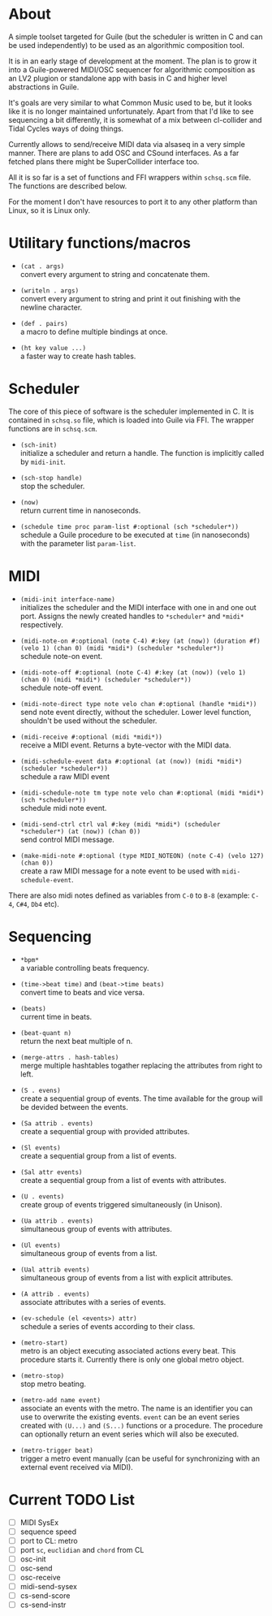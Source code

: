 # About

A simple toolset targeted for Guile (but the scheduler is written in C and can be used independently)
to be used as an algorithmic composition tool.

It is in an early stage of development at the moment. The plan is to grow it into a Guile-powered MIDI/OSC sequencer for algorithmic composition as an
LV2 plugion or standalone app with basis in C and higher level abstractions in Guile.

It's goals are very similar to what Common Music used to be, but it looks like it is no longer maintained unfortunately.
Apart from that I'd like to see sequencing a bit differently,
it is somewhat of a mix between cl-collider and Tidal Cycles ways of doing things.

Currently allows to send/receive MIDI data via alsaseq in a very simple manner.
There are plans to add OSC and CSound interfaces.
As a far fetched plans there might be SuperCollider interface too.

All it is so far is a set of functions and FFI wrappers within `schsq.scm` file. The functions are described below.

For the moment I don't have resources to port it to any other platform than Linux, so it is Linux only.

# Utilitary functions/macros

- `(cat . args)`  
convert every argument to string and concatenate them.

- `(writeln . args)`  
convert every argument to string and print it out finishing with the newline character.

- `(def . pairs)`  
a macro to define multiple bindings at once.

- `(ht key value ...)`  
a faster way to create hash tables.

# Scheduler

The core of this piece of software is the scheduler implemented in C. It is contained in `schsq.so` file, which is loaded into Guile via FFI.
The wrapper functions are in `schsq.scm`.

- `(sch-init)`  
initialize a scheduler and return a handle. The function is implicitly called by `midi-init`.

- `(sch-stop handle)`  
stop the scheduler.

- `(now)`  
return current time in nanoseconds.

- `(schedule time proc param-list #:optional (sch *scheduler*))`  
schedule a Guile procedure to be executed at `time` (in nanoseconds) with the parameter list `param-list`.

# MIDI

- `(midi-init interface-name)`  
initializes the scheduler and the MIDI interface with one in and one out port. Assigns the newly created
handles to `*scheduler*` and `*midi*` respectively.

- `(midi-note-on #:optional (note C-4) #:key (at (now)) (duration #f) (velo 1) (chan 0) (midi *midi*) (scheduler *scheduler*))`  
schedule note-on event.

- `(midi-note-off #:optional (note C-4) #:key (at (now)) (velo 1) (chan 0) (midi *midi*) (scheduler *scheduler*))`  
schedule note-off event.

- `(midi-note-direct type note velo chan #:optional (handle *midi*))`  
send note event directly, without the scheduler.
Lower level function, shouldn't be used without the scheduler.

- `(midi-receive #:optional (midi *midi*))`  
receive a MIDI event. Returns a byte-vector with the MIDI data.

- `(midi-schedule-event data #:optional (at (now)) (midi *midi*) (scheduler *scheduler*))`  
schedule a raw MIDI event

- `(midi-schedule-note tm type note velo chan #:optional (midi *midi*) (sch *scheduler*))`  
schedule midi note event.

- `(midi-send-ctrl ctrl val #:key (midi *midi*) (scheduler *scheduler*) (at (now)) (chan 0))`  
send control MIDI message.

- `(make-midi-note #:optional (type MIDI_NOTEON) (note C-4) (velo 127) (chan 0))`  
create a raw MIDI message for a note event to be used with `midi-schedule-event`.

There are also midi notes defined as variables from `C-0` to `B-8` (example: `C-4`, `C#4`, `Db4` etc).

# Sequencing

- `*bpm*`  
a variable controlling beats frequency.

- `(time->beat time)` and `(beat->time beats)`  
convert time to beats and vice versa.

- `(beats)`  
current time in beats.

- `(beat-quant n)`  
return the next beat multiple of n.

- `(merge-attrs . hash-tables)`  
merge multiple hashtables togather replacing the attributes from right to left.

- `(S . evens)`  
create a sequential group of events. The time available for the group will be devided between the events.

- `(Sa attrib . events)`  
create a sequential group with provided attributes.

- `(Sl events)`  
create a sequential group from a list of events.

- `(Sal attr events)`  
create a sequential group from a list of events with attributes.

- `(U . events)`  
create group of events triggered simultaneously (in Unison).

- `(Ua attrib . events)`  
simultaneous group of events with attributes.

- `(Ul events)`  
simultaneous group of events from a list.

- `(Ual attrib events)`  
simultaneous group of events from a list with explicit attributes.

- `(A attrib . events)`  
associate attributes with a series of events.

- `(ev-schedule (el <events>) attr)`  
schedule a series of events according to their class.

- `(metro-start)`  
metro is an object executing associated actions every beat. This procedure starts it.
Currently there is only one global metro object.

- `(metro-stop)`  
stop metro beating.

- `(metro-add name event)`  
associate an events with the metro. The name is an identifier you can use to overwrite the existing events.
`event` can be an event series created with `(U...)` and `(S...)` functions or a procedure.
The procedure can optionally return an event series which will also be executed.

- `(metro-trigger beat)`  
trigger a metro event manually (can be useful for synchronizing with an external event received via MIDI).

# Current TODO List

- [ ] MIDI SysEx
- [ ] sequence speed
- [ ] port to CL: metro
- [ ] port `sc`, `euclidian` and `chord` from CL
- [ ] osc-init
- [ ] osc-send
- [ ] osc-receive
- [ ] midi-send-sysex
- [ ] cs-send-score
- [ ] cs-send-instr

